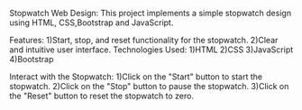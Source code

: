 Stopwatch Web Design:
This project implements a simple stopwatch design using HTML, CSS,Bootstrap and JavaScript.

Features:
1)Start, stop, and reset functionality for the stopwatch.
2)Clear and intuitive user interface.
Technologies Used:
1)HTML
2)CSS
3)JavaScript
4)Bootstrap

Interact with the Stopwatch:
1)Click on the "Start" button to start the stopwatch.
2)Click on the "Stop" button to pause the stopwatch.
3)Click on the "Reset" button to reset the stopwatch to zero.
